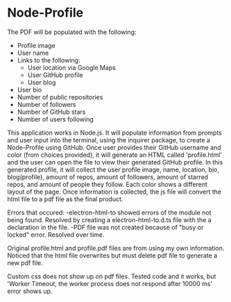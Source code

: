 # Node-Profile
The PDF will be populated with the following:

* Profile image
* User name
* Links to the following:
  * User location via Google Maps
  * User GitHub profile
  * User blog
* User bio
* Number of public repositories
* Number of followers
* Number of GitHub stars
* Number of users following

This application works in Node.js.  It will populate information from prompts and user input into the terminal, using the inquirer package, to create a Node-Profile using GitHub.  Once user provides their GitHub username and color (from choices provided), it will generate an HTML called 'profile.html' and the user can open the file to view their generated GitHub profile.  In this generated profile, it will collect the user profile image, name, location, bio, blog(profile), amount of repos, amount of followers, amount of starred repos, and amount of people they follow.  Each color shows a different layout of the page.  Once information is collected, the js file will convert the html file to a pdf file as the final product.

Errors that occured:
    -electron-html-to showed errors of the module not being found.  Resolved by creating a electron-html-to.d.ts file with the a declaration in the file.
    -PDF file was not created because of "busy or locked" error.  Resolved over time.

Original profile.html and profile.pdf files are from using my own information.  Noticed that the html file overwrites but must delete pdf file to generate a new pdf file.

Custom css does not show up on pdf files.  Tested code and it works, but 'Worker Timeout, the worker process does not respond after 10000 ms' error shows up.